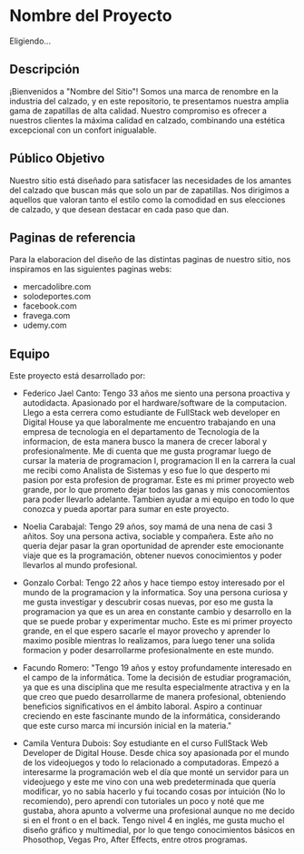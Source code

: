 # Nombre del Proyecto
Eligiendo...

## Descripción

¡Bienvenidos a "Nombre del Sitio"! Somos una marca de renombre en la industria del calzado, y en este repositorio, te presentamos nuestra amplia gama de zapatillas de alta calidad. Nuestro compromiso es ofrecer a nuestros clientes la máxima calidad en calzado, combinando una estética excepcional con un confort inigualable.

## Público Objetivo

Nuestro sitio está diseñado para satisfacer las necesidades de los amantes del calzado que buscan más que solo un par de zapatillas. Nos dirigimos a aquellos que valoran tanto el estilo como la comodidad en sus elecciones de calzado, y que desean destacar en cada paso que dan.

## Paginas de referencia

Para la elaboracion del diseño de las distintas paginas de nuestro sitio, nos inspiramos en las siguientes paginas webs:

- mercadolibre.com
- solodeportes.com
- facebook.com
- fravega.com
- udemy.com

## Equipo

Este proyecto está desarrollado por:

- Federico Jael Canto: Tengo 33 años me siento una persona proactiva y autodidacta. Apasionado por el hardware/software de la computacion. Llego a esta cerrera como   estudiante de FullStack web developer en Digital House ya que laboralmente me encuentro trabajando en una empresa de tecnologia en el departamento de Tecnologia de la informacion, de esta manera busco la manera de crecer laboral y profesionalmente.
Me di cuenta que me gusta programar luego de cursar la materia de programacion I, programacion II en la carrera la cual me recibi como Analista de Sistemas y eso fue lo que desperto mi pasion por esta profesion de programar.
Este es mi primer proyecto web grande, por lo que prometo dejar todos las ganas y mis conocomientos para poder llevarlo adelante. Tambien ayudar a mi equipo en todo lo que conozca y pueda aportar para sumar en este proyecto.
  
- Noelia Carabajal: Tengo 29 años, soy mamá de una nena de casi 3 añitos. Soy una persona activa, sociable y compañera. Este año no queria dejar pasar la gran oportunidad de aprender este emocionante viaje que es la programación, obtener nuevos conocimientos y poder llevarlos al mundo profesional. 
  
- Gonzalo Corbal: Tengo 22 años y hace tiempo estoy interesado por el mundo de la programacion y la informatica. Soy una persona curiosa y me gusta investigar y descubrir cosas nuevas, por eso me gusta la programacion ya que es un area en constante cambio y desarrollo en la que se puede probar y experimentar mucho. Este es mi primer proyecto grande, en el que espero sacarle el mayor provecho y aprender lo maximo posible mientras lo realizamos, para luego tener una solida formacion y poder desarrollarme profesionalmente en este mundo.
  
- Facundo Romero: "Tengo 19 años y estoy profundamente interesado en el campo de la informática. Tome la decisión de estudiar programación, ya que es una disciplina que me resulta especialmente atractiva y en la que creo que puedo desarrollarme de manera profesional, obteniendo beneficios significativos en el ámbito laboral. Aspiro a continuar creciendo en este fascinante mundo de la informática, considerando que este curso marca mi incursión inicial en la materia."
  
- Camila Ventura Dubois: Soy estudiante en el curso FullStack Web Developer de Digital House. Desde chica soy apasionada por el mundo de los videojuegos y todo lo relacionado a computadoras. Empezó a interesarme la programación web el día que monté un servidor para un videojuego y este me vino con una web predeterminada que quería modificar, yo no sabía hacerlo y fui tocando cosas por intuición (No lo recomiendo), pero aprendí con tutoriales un poco y noté que me gustaba, ahora apunto a volverme una profesional aunque no me decido si en el front o en el back. Tengo nivel 4 en inglés, me gusta mucho el diseño gráfico y multimedial, por lo que tengo conocimientos básicos en Phosothop, Vegas Pro, After Effects, entre otros programas.
